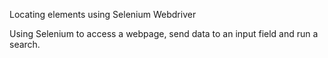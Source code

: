 Locating elements using Selenium Webdriver

Using Selenium to access a webpage, send data to an input field and run a search. 
